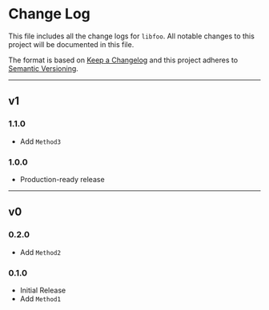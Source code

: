 # Change Log

This file includes all the change logs for `libfoo`.
All notable changes to this project will be documented in this file.

The format is based on [Keep a Changelog](http://keepachangelog.com/)
and this project adheres to [Semantic Versioning](http://semver.org/).

--------------------------------------------------------------------------------
## v1

### 1.1.0
- Add `Method3`

### 1.0.0
- Production-ready release

--------------------------------------------------------------------------------
## v0

### 0.2.0
- Add `Method2`

### 0.1.0
- Initial Release
- Add `Method1`

